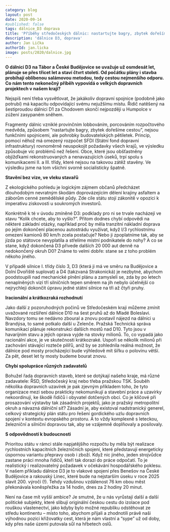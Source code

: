 ```yaml
---
category: blog
layout: post
date: 2020-09-14
#published: false
tags: dálnice_D3 doprava
title: 'Příběhy středočeských dálnic: nastartujte bagry, zbytek dořešíme cestou'
description: 'dálnice D3, doprava' 
author: Jan Lička
authorId: jan.licka
image: posts/2020/dalnice.jpg
---
```


**O dálnici D3 na Tábor a České Budějovice se uvažuje už osmdesát let, plánuje se přes třicet let a staví čtvrt století. Od počátku plány i stavba probíhají oblíbenou salámovou metodou, tedy cestou nejmenšího odporu. Co nám tento nekonečný příběh vypovídá o velkých dopravních projektech v našem kraji?**

Nejspíš není třeba vysvětlovat, že jakákoliv dopravní spojnice (podobně jako potrubí) má kapacitu odpovídající svému nejužšímu místu. Řidič natěšený na šestiproudou dálnici D1 za Chodovem skončí nejpozději u Humpolce v zúžení zasypaném sněhem.

Fragmenty dálnic vzniklé provinčním lobbováním, porcováním rozpočtového medvěda, způsobem “nastartujte bagry, zbytek dořešíme cestou”, nejsou funkčními spojnicemi, ale pohrobky budovatelských pětiletek. Princip, pomocí něhož má omezený rozpočet SFDI (Státní fond dopravní infrastruktury) rovnoměrně neuspokojit požadavky všech krajů, ve výsledku způsobuje víc problémů než řešení. Obce, které jsou obšťastněny objížďkami rekonstruovaných a nenavazujících úseků, trpí spolu s komunikacemi II. a III. třídy, které nejsou na takovou zátěž stavěny. Ve výsledku jsme na tom všichni svorně socialisticky špatně.

**Stavění bez vize, ve vleku stavařů**

Z ekologického pohledu je logickým zájmem občanů předcházet dlouhodobým nevratným škodám doprovázejícím dělení krajiny asfaltem a záborům cenné zemědělské půdy. Zde cíle státu stojí zákonitě v opozici k imperativu ziskovosti u soukromých investorů.

Konkrétně k té v úvodu zmíněné D3: podklady pro ni se trvale nacházejí ve stavu “Kolik chcete, aby to vyšlo?”. Přitom dodnes chybí odpovědi na některé základní otázky, například proč by měla tranzitní nákladní doprava po jejím dokončení placenou autostrádu využívat, když I/3 rychlostnímu omezení kamionů 80 km/h zcela postačuje? Nebo ji zpoplatníme tak, aby se jízda po státovce nevyplatila a střelíme místní podnikatele do nohy? A co se stane, když dokončená D3 přivede dalších 20 000 aut denně na nedokončený okruh D0? Známe to velmi dobře: stane se z toho problém někoho jiného.

V případě silnice I. třídy číslo 3, D3 (která ji má ve směru na Budějovice a Dolní Dvořiště suplovat) a D4 (takzvaná Strakonická) je nezbytné, abychom poodstoupili nad mechanické plnění plánu a zamysleli se, zda by po letech nenaplněných vizí tří silničních tepen směrem na jih nebylo účelnější co nejrychleji dokončit úpravu jedné státní silnice na tři až čtyři pruhy.

**Iracionální a krátkozraká rozhodnutí**

Jako další z pozoruhodných počinů ve Středočeském kraji můžeme zmínit uvažované rozšíření dálnice D10 na šest pruhů až do Mladé Boleslavi. Navzdory tomu se nedávno zboural a znovu postavil nájezd na dálnici u Brandýsa, to samé potkalo další u Zelenče. Pražská Technická správa komunikací plánuje rekonstrukci dalších mostů nad D10. Tyto jsou v havarijním stavu a jejich oprava vyjde na stovky milionů. To, co vypadá jako racionální akce, je ve skutečnosti krátkozraké. Uspoří se několik milionů při zachování stávající rozteče pilířů, aniž by se zohlednila reálná možnost, že dálnice pod mosty procházející bude výhledově mít šířku o polovinu větší. Za pět, deset let ty mosty budeme bourat znovu.

**Chybí spolupráce různých zadavatelů**

Bohužel řada dopravních staveb, které se dotýkají našeho kraje, má různé zadavatele: ŘSD, Středočeský kraj nebo třeba pražskou TSK. Souběh několika dopravních uzavírek je pak zjevným příkladem toho, že tyto organizace mezi sebou prakticky nekomunikují a stavební práce a uzavírky nekoordinují, ke škodě řidičů i obyvatel dotčených obcí. 
Co je klíčové při prosazování výstavby tak zásadních projektů, jako je pražský metropolitní okruh a návazná dálniční síť? Zásadní je, aby existoval nadstranický generel, celkový strategický plán státu pro řešení gordického uzlu dopravních spojení v kontextu evropského prostoru. A to vždy komplexně s leteckou, železniční a silniční dopravou tak, aby se vzájemně doplňovaly a posilovaly.

**S odpovědností k budoucnosti**

Prioritou státu v rámci stále napjatějšího rozpočtu by měla být realizace rychlostních kapacitních železničních spojení, které představují energeticky úspornou variantu přepravy osob i zboží. Když nic jiného, jeden strojvůdce zastane práci mnoha řidičů, kteří tak dorazí do práce odpočatí. To je realistický i realizovatelný požadavek v očekávání hospodářského poklesu. V našem příkladu dálnice D3 je to vlakové spojení přes Benešov na České Budějovice a rakouský Linec, které bude na nejstarším úseku v roce 2025 slavit 200. výročí (!). Tehdy vzdušnou vzdálenost 76 km obou měst překonávala koněspřežka za 14 hodin, dnes za 2 hodiny 20 minut. 

Není na čase mít vyšší ambice? Je smutné, že u nás vyrůstají další a další politické subjekty, které slibují originální českou cestu do izolace pod rouškou vlastenectví, jako kdyby bylo možné republiku odstěhovat ze středu kontinentu – místo toho, abychom přijali a zhodnotili právě naši výhodnou pozici křižovatky cest, která je nám vlastní a “sype” už od doby, kdy přes naše území putovala sůl na hřbetech oslů.
